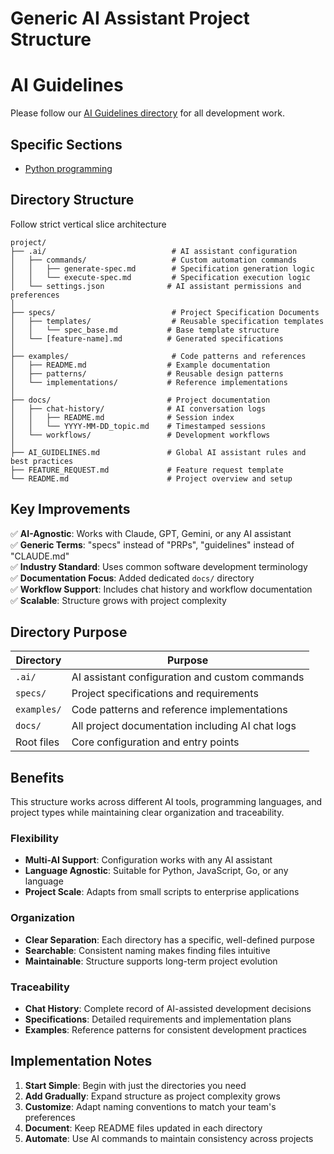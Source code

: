 # Generic AI Assistant Project Structure

# AI Guidelines

Please follow our [AI Guidelines directory](https://github.com/vamseeachanta/pyproject-starter/tree/master/.ai) 
for all development work.

## Specific Sections
- [Python programming](https://github.com/vamseeachanta/pyproject-starter/blob/master/.ai/code-guidance/AI_ASSISTANT-PYTHON-BASIC.md)

## Directory Structure

Follow strict vertical slice architecture

```
project/
├── .ai/                            # AI assistant configuration
│   ├── commands/                   # Custom automation commands
│   │   ├── generate-spec.md        # Specification generation logic
│   │   └── execute-spec.md         # Specification execution logic
│   └── settings.json              # AI assistant permissions and preferences
│
├── specs/                          # Project Specification Documents
│   ├── templates/                  # Reusable specification templates
│   │   └── spec_base.md           # Base template structure
│   └── [feature-name].md          # Generated specifications
│
├── examples/                       # Code patterns and references
│   ├── README.md                  # Example documentation
│   ├── patterns/                  # Reusable design patterns
│   └── implementations/           # Reference implementations
│
├── docs/                          # Project documentation
│   ├── chat-history/              # AI conversation logs
│   │   ├── README.md              # Session index
│   │   └── YYYY-MM-DD_topic.md    # Timestamped sessions
│   └── workflows/                 # Development workflows
│
├── AI_GUIDELINES.md               # Global AI assistant rules and best practices
├── FEATURE_REQUEST.md             # Feature request template
└── README.md                      # Project overview and setup
```

## Key Improvements

✅ **AI-Agnostic**: Works with Claude, GPT, Gemini, or any AI assistant  
✅ **Generic Terms**: "specs" instead of "PRPs", "guidelines" instead of "CLAUDE.md"  
✅ **Industry Standard**: Uses common software development terminology  
✅ **Documentation Focus**: Added dedicated `docs/` directory  
✅ **Workflow Support**: Includes chat history and workflow documentation  
✅ **Scalable**: Structure grows with project complexity  

## Directory Purpose

| Directory | Purpose |
|-----------|---------|
| `.ai/` | AI assistant configuration and custom commands |
| `specs/` | Project specifications and requirements |
| `examples/` | Code patterns and reference implementations |
| `docs/` | All project documentation including AI chat logs |
| Root files | Core configuration and entry points |

## Benefits

This structure works across different AI tools, programming languages, and project types while maintaining clear organization and traceability.

### Flexibility
- **Multi-AI Support**: Configuration works with any AI assistant
- **Language Agnostic**: Suitable for Python, JavaScript, Go, or any language
- **Project Scale**: Adapts from small scripts to enterprise applications

### Organization
- **Clear Separation**: Each directory has a specific, well-defined purpose
- **Searchable**: Consistent naming makes finding files intuitive
- **Maintainable**: Structure supports long-term project evolution

### Traceability
- **Chat History**: Complete record of AI-assisted development decisions
- **Specifications**: Detailed requirements and implementation plans
- **Examples**: Reference patterns for consistent development practices

## Implementation Notes

1. **Start Simple**: Begin with just the directories you need
2. **Add Gradually**: Expand structure as project complexity grows
3. **Customize**: Adapt naming conventions to match your team's preferences
4. **Document**: Keep README files updated in each directory
5. **Automate**: Use AI commands to maintain consistency across projects